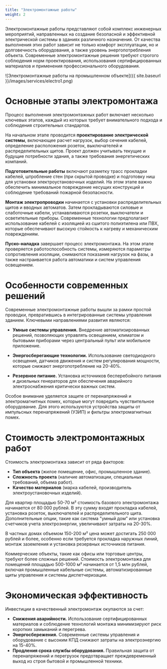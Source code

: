 ```yaml
---
title: "Электромонтажные работы"
weight: 2
---
```


Электромонтажные работы представляют собой комплекс инженерных мероприятий, направленных на создание безопасной и эффективной электрической системы в зданиях различного назначения. От качества выполнения этих работ зависит не только комфорт эксплуатации, но и долговечность оборудования, а также уровень энергопотребления объекта. Современные электромонтажные решения требуют строгого соблюдения норм проектирования, использования сертифицированных материалов и применения профессионального оборудования.

![Электромонтажные работы на промышленном объекте]({{ site.baseurl }}/images/services/electro1.png)

# Основные этапы электромонтажа

Процесс выполнения электромонтажных работ включает несколько ключевых этапов, каждый из которых требует внимательного подхода и соблюдения строительных стандартов.

На начальном этапе проводится **проектирование электрической системы**, включающее расчет нагрузок, выбор сечения кабелей, определение расположения розеток, выключателей и распределительных щитов. Проект должен учитывать текущие и будущие потребности здания, а также требования энергетических компаний.

**Подготовительные работы** включают разметку трасс прокладки кабелей, штробление стен (при скрытой проводке) и подготовку ниш для установки электроустановочных изделий. На этом этапе важно обеспечить минимальное повреждение несущих конструкций и соблюдение требований пожарной безопасности.

**Монтаж электропроводки** начинается с установки распределительных щитов и вводных автоматов. Затем прокладываются силовые и слаботочные кабели, устанавливаются розетки, выключатели и осветительные приборы. Современные технологии предполагают использование кабелей с изоляцией из сшитого полиэтилена или ПВХ, которые обеспечивают высокую стойкость к нагреву и механическим повреждениям.

**Пуско-наладка** завершает процесс электромонтажа. На этом этапе проверяется работоспособность системы, измеряются параметры сопротивления изоляции, снимаются показания нагрузок на фазы, а также настраивается работа автоматики и систем управления освещением.

# Особенности современных решений

Современные электромонтажные работы вышли за рамки простой проводки, превратившись в интегрированные системы управления зданием. Ключевыми направлениями развития являются:

- **Умные системы управления.** Внедрение автоматизированных решений, позволяющих управлять освещением, климатом и бытовыми приборами через центральный пульт или мобильное приложение.

- **Энергосберегающие технологии.** Использование светодиодного освещения, датчиков движения и систем регулирования мощности, которые снижают энергопотребление на 20-40%.

- **Резервное питание.** Установка источников бесперебойного питания и дизельных генераторов для обеспечения аварийного электроснабжения критически важных систем.

Особое внимание уделяется защите от перенапряжений и электромагнитных помех, которые могут повредить чувствительное оборудование. Для этого используются устройства защиты от импульсных перенапряжений (УЗИП) и фильтры электромагнитных помех.

# Стоимость электромонтажных работ 

Стоимость электромонтажа зависит от ряда факторов:
- **Тип объекта** (жилое помещение, офис, промышленное здание).
- **Сложность проекта** (наличие автоматизации, специальных требований, объема работ).
- **Качество материалов** (марка кабелей, производитель электроустановочных изделий).

Для квартир площадью 50-70 м² стоимость базового электромонтажа начинается от 80 000 рублей. В эту сумму входят прокладка кабелей, установка розеток, выключателей и распределительного щита. Дополнительные опции, такие как система "умный дом" или установка счетчиков учета электроэнергии, увеличивают затраты на 20-30%.

В частных домах объемом 150-200 м² цена может достигать 250 000 рублей и более, особенно если требуется прокладка наружных линий, монтаж заземления и установка резервных источников питания.

Коммерческие объекты, такие как офисы или торговые центры, требуют более сложных решений. Стоимость электромонтажа для помещений площадью 500-1000 м² начинается от 1,5 млн рублей, включая промышленные кабельные системы, автоматизированные щиты управления и системы диспетчеризации.

# Экономическая эффективность

Инвестиции в качественный электромонтаж окупаются за счет:
- **Снижения аварийности.** Использование сертифицированных материалов и соблюдение технологий монтажа минимизируют риск коротких замыканий и перегрева.
- **Энергосбережения.** Современные системы управления и оборудование с высоким КПД снижают затраты на электроэнергию на 15-40%.
- **Продления срока службы оборудования.** Правильная защита от перенапряжений и перегрузок предотвращает преждевременный выход из строя бытовой и промышленной техники.
